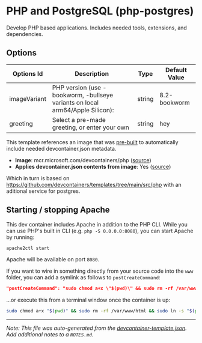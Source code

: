 
# PHP and PostgreSQL (php-postgres)

Develop PHP based applications. Includes needed tools, extensions, and dependencies.

## Options

| Options Id | Description | Type | Default Value |
|-----|-----|-----|-----|
| imageVariant | PHP version (use -bookworm, -bullseye variants on local arm64/Apple Silicon): | string | 8.2-bookworm |
| greeting | Select a pre-made greeting, or enter your own | string | hey |

This template references an image that was [pre-built](https://containers.dev/implementors/reference/#prebuilding) to automatically include needed devcontainer.json metadata.

* **Image**: mcr.microsoft.com/devcontainers/php ([source](https://github.com/devcontainers/images/tree/main/src/php))
* **Applies devcontainer.json contents from image**: Yes ([source](https://github.com/devcontainers/images/blob/main/src/php/.devcontainer/devcontainer.json))

Which in turn is based on https://github.com/devcontainers/templates/tree/main/src/php
with an aditional service for postgres.

## Starting / stopping Apache

This dev container includes Apache in addition to the PHP CLI. While you can use PHP's built in CLI (e.g. `php -S 0.0.0.0:8080`), you can start Apache by running:

```bash
apache2ctl start
```

Apache will be available on port `8080`.

If you want to wire in something directly from your source code into the `www` folder, you can add a symlink as follows to `postCreateCommand`:

```json
"postCreateCommand": "sudo chmod a+x \"$(pwd)\" && sudo rm -rf /var/www/html && sudo ln -s \"$(pwd)\" /var/www/html"
```

...or execute this from a terminal window once the container is up:

```bash
sudo chmod a+x "$(pwd)" && sudo rm -rf /var/www/html && sudo ln -s "$(pwd)" /var/www/html
```

---

_Note: This file was auto-generated from the [devcontainer-template.json](https://github.com/kmpm/my-devcontainers/blob/main/src/php-postgres/devcontainer-template.json).  Add additional notes to a `NOTES.md`._
